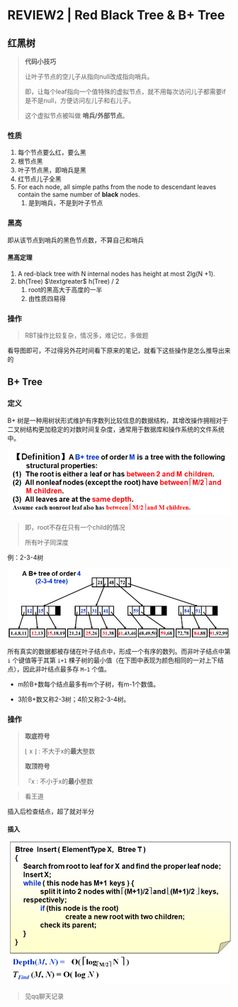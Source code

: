 # REVIEW2 | Red Black Tree & B+ Tree

## 红黑树

> **代码小技巧**
>
> 让叶子节点的空儿子从指向null改成指向哨兵。
>
> 即，让每个leaf指向一个值特殊的虚拟节点，就不用每次访问儿子都需要if是不是null，方便访问左儿子和右儿子。
>
> 这个虚拟节点被叫做 **哨兵/外部节点**。

### 性质

1. 每个节点要么红，要么黑
2. 根节点黑
3. 叶子节点黑，即哨兵是黑
4. 红节点儿子全黑
5. For each node, all simple paths from the node to descendant leaves contain the same number of **black** nodes.
   1. 是到哨兵，不是到叶子节点

### 黑高

即从该节点到哨兵的黑色节点数，不算自己和哨兵

#### 黑高定理

1. A red-black tree with N internal nodes has height at most 2lg(N +1).
2. bh(Tree) $\textgreater$ h(Tree) / 2  
   1. root的黑高大于高度的一半
   2. 由性质四易得

### 操作

> RBT操作比较复杂，情况多，难记忆，多做题

看导图即可，不过得另外花时间看下原来的笔记，就看下这些操作是怎么推导出来的

## B+ Tree

### 定义

B+ 树是一种用树状形式维护有序数列比较信息的数据结构，其增改操作拥相对于二叉树结构更加稳定的对数时间复杂度，通常用于数据库和操作系统的文件系统中。

![image-20240421104117796](https://raw.githubusercontent.com/RimLutienpeist/image-hosting/main/image-20240421104117796.png)

> 即，root不存在只有一个child的情况
>
> 所有叶子同深度

例：2-3-4树

![image-20240421104203609](https://raw.githubusercontent.com/RimLutienpeist/image-hosting/main/image-20240421104203609.png)

所有真实的数据都被存储在叶子结点中，形成一个有序的数列。而非叶子结点中第 `i` 个键值等于其第 `i+1` 棵子树的最小值（在下图中表现为颜色相同的一对上下结点），因此非叶结点最多存 `M−1` 个值。

- m阶B+数每个结点最多有m个子树，有m-1个数值。

- 3阶B+数又称2-3树；4阶又称2-3-4树。

### 操作

> **取底符号**
>
> ⌊ x ⌋ : 不大于x的**最大**整数
>
> **取顶符号**
>
> 『x  : 不小于x的**最小**整数

> 看王道

插入后检查结点，超了就对半分  

#### 插入

![image-20240421105527636](https://raw.githubusercontent.com/RimLutienpeist/image-hosting/main/image-20240421105527636.png)

> 见qq聊天记录